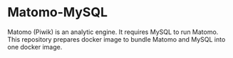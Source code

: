 # Matomo-MySQL
Matomo (Piwik) is an analytic engine. It requires MySQL to run Matomo. This repository prepares docker image to bundle Matomo and MySQL into one docker image.
